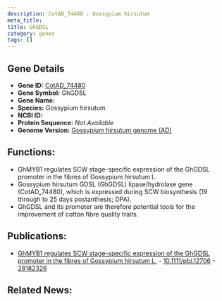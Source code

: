 ```yaml
---
description: CotAD_74480 ; Gossypium hirsutum
meta_title:
title: GhGDSL
category: genes
tags: []
---
```


## Gene Details
- **Gene ID:**	[CotAD_74480](https://www.maizegdb.org/gene_center/gene/CotAD_74480)
- **Gene Symbol:** GhGDSL
- **Gene Name:** 
- **Species:** Gossypium hirsutum
- **NCBI ID:** [  ]()
- **Protein Sequence:** *Not Available*
- **Genome Version:** [Gossypium hirsutum genome (AD)]()

## Functions:
   - GhMYB1 regulates SCW stage-specific expression of the GhGDSL promoter in the fibres of Gossypium hirsutum L.
   - Gossypium hirsutum GDSL (GhGDSL) lipase/hydrolase gene (CotAD_74480), which is expressed during SCW biosynthesis (19 through to 25 days postanthesis; DPA).
   - GhGDSL and its promoter are therefore potential tools for the improvement of cotton fibre quality traits.

## Publications:
   - [GhMYB1 regulates SCW stage-specific expression of the GhGDSL promoter in the fibres of Gossypium hirsutum L.]( https://onlinelibrary.wiley.com/doi/10.1111/pbi.12706 ) - [10.1111/pbi.12706]( https://onlinelibrary.wiley.com/doi/10.1111/pbi.12706 ) - [28182326](https://pubmed.ncbi.nlm.nih.gov/28182326/)

## Related News:
